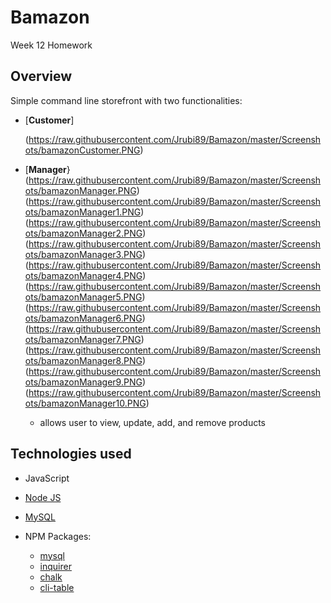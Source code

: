 # Bamazon <a id="top"></a>
Week 12 Homework 

## Overview
Simple command line storefront with two functionalities:

* [**Customer**]

    (https://raw.githubusercontent.com/Jrubi89/Bamazon/master/Screenshots/bamazonCustomer.PNG)
    
* [**Manager**}(https://raw.githubusercontent.com/Jrubi89/Bamazon/master/Screenshots/bamazonManager.PNG)
    (https://raw.githubusercontent.com/Jrubi89/Bamazon/master/Screenshots/bamazonManager1.PNG)
    (https://raw.githubusercontent.com/Jrubi89/Bamazon/master/Screenshots/bamazonManager2.PNG)
    (https://raw.githubusercontent.com/Jrubi89/Bamazon/master/Screenshots/bamazonManager3.PNG)
    (https://raw.githubusercontent.com/Jrubi89/Bamazon/master/Screenshots/bamazonManager4.PNG)
    (https://raw.githubusercontent.com/Jrubi89/Bamazon/master/Screenshots/bamazonManager5.PNG)
    (https://raw.githubusercontent.com/Jrubi89/Bamazon/master/Screenshots/bamazonManager6.PNG)
    (https://raw.githubusercontent.com/Jrubi89/Bamazon/master/Screenshots/bamazonManager7.PNG)
    (https://raw.githubusercontent.com/Jrubi89/Bamazon/master/Screenshots/bamazonManager8.PNG)
    (https://raw.githubusercontent.com/Jrubi89/Bamazon/master/Screenshots/bamazonManager9.PNG)
    (https://raw.githubusercontent.com/Jrubi89/Bamazon/master/Screenshots/bamazonManager10.PNG)
	* allows user to view, update, add, and remove products


## Technologies used

* JavaScript
* [Node JS](https://nodejs.org/en/download/)
* [MySQL](https://dev.mysql.com/doc/refman/5.6/en/installing.html)

* NPM Packages:
	- [mysql](https://www.npmjs.com/package/mysql)
	- [inquirer](https://www.npmjs.com/package/inquirer)
	- [chalk](https://www.npmjs.com/package/chalk)
	- [cli-table](https://www.npmjs.com/package/cli-table)

